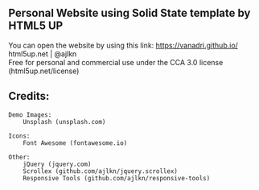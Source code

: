 ## Personal Website using Solid State template by HTML5 UP
You can open the website by using this link: https://vanadri.github.io/ <br>
html5up.net | @ajlkn <br>
Free for personal and commercial use under the CCA 3.0 license (html5up.net/license)

## Credits:

	Demo Images:
		Unsplash (unsplash.com)

	Icons:
		Font Awesome (fontawesome.io)

	Other:
		jQuery (jquery.com)
		Scrollex (github.com/ajlkn/jquery.scrollex)
		Responsive Tools (github.com/ajlkn/responsive-tools)
